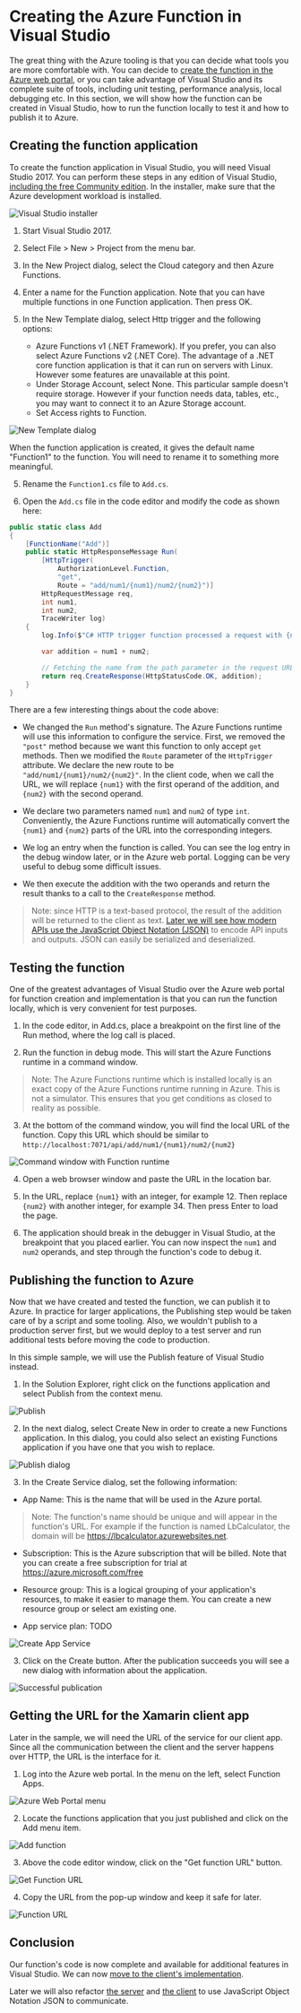 # Creating the Azure Function in Visual Studio

The great thing with the Azure tooling is that you can decide what tools you are more comfortable with. You can decide to [create the function in the Azure web portal](./creating.md), or you can take advantage of Visual Studio and its complete suite of tools, including unit testing, performance analysis, local debugging etc. In this section, we will show how the function can be created in Visual Studio, how to run the function locally to test it and how to publish it to Azure.

## Creating the function application

To create the function application in Visual Studio, you will need Visual Studio 2017. You can perform these steps in any edition of Visual Studio, [including the free Community edition](TODO_LINK). In the installer, make sure that the Azure development workload is installed.

![Visual Studio installer](./Img/2018-01-05_13-43-24.png)

1. Start Visual Studio 2017.

2. Select File > New > Project from the menu bar.

3. In the New Project dialog, select the Cloud category and then Azure Functions. 

4. Enter a name for the Function application. Note that you can have multiple functions in one Function application. Then press OK.

5. In the New Template dialog, select Http trigger and the following options:

    - Azure Functions v1 (.NET Framework). If you prefer, you can also select Azure Functions v2 (.NET Core). The advantage of a .NET core function application is that it can run on servers with Linux. However some features are unavailable at this point.
    - Under Storage Account, select None. This particular sample doesn't require storage. However if your function needs data, tables, etc., you may want to connect it to an Azure Storage account.
    - Set Access rights to Function.

![New Template dialog](./Img/2018-01-05_14-02-00.png)

When the function application is created, it gives the default name "Function1" to the function. You will need to rename it to something more meaningful.

5. Rename the ```Function1.cs``` file to ```Add.cs```.

6. Open the ```Add.cs``` file in the code editor and modify the code as shown here:

```CS
public static class Add
{
    [FunctionName("Add")]
    public static HttpResponseMessage Run(
        [HttpTrigger(
            AuthorizationLevel.Function, 
            "get",
            Route = "add/num1/{num1}/num2/{num2}")]
        HttpRequestMessage req, 
        int num1,
        int num2,
        TraceWriter log)
    {
        log.Info($"C# HTTP trigger function processed a request with {num1} and {num2}");

        var addition = num1 + num2;

        // Fetching the name from the path parameter in the request URL
        return req.CreateResponse(HttpStatusCode.OK, addition);
    }
}
```

There are a few interesting things about the code above:

- We changed the ```Run``` method's signature. The Azure Functions runtime will use this information to configure the service. First, we removed the ```"post"``` method because we want this function to only accept ```get``` methods. Then we modified the ```Route``` parameter of the ```HttpTrigger``` attribute. We declare the new route to be ```"add/num1/{num1}/num2/{num2}"```. In the client code, when we call the URL, we will replace ```{num1}``` with the first operand of the addition, and ```{num2}``` with the second operand.

- We declare two parameters named ```num1``` and ```num2``` of type ```int```. Conveniently, the Azure Functions runtime will automatically convert the ```{num1}``` and ```{num2}``` parts of the URL into the corresponding integers.

- We log an entry when the function is called. You can see the log entry in the debug window later, or in the Azure web portal. Logging can be very useful to debug some difficult issues.

- We then execute the addition with the two operands and return the result thanks to a call to the ```CreateResponse``` method.

> Note: since HTTP is a text-based protocol, the result of the addition will be returned to the client as text. [Later we will see how modern APIs use the JavaScript Object Notation (JSON)](./refactoring.md) to encode API inputs and outputs. JSON can easily be serialized and deserialized.

## Testing the function

One of the greatest advantages of Visual Studio over the Azure web portal for function creation and implementation is that you can run the function locally, which is very convenient for test purposes.

1. In the code editor, in Add.cs, place a breakpoint on the first line of the Run method, where the log call is placed.

2. Run the function in debug mode. This will start the Azure Functions runtime in a command window.

> Note: The Azure Functions runtime which is installed locally is an exact copy of the Azure Functions runtime running in Azure. This is not a simulator. This ensures that you get conditions as closed to reality as possible.

3. At the bottom of the command window, you will find the local URL of the function. Copy this URL which should be similar to ```http://localhost:7071/api/add/num1/{num1}/num2/{num2}```

![Command window with Function runtime](./Img/2018-01-05_15-19-23.png)

4. Open a web browser window and paste the URL in the location bar.

5. In the URL, replace ```{num1}``` with an integer, for example 12. Then replace ```{num2}``` with another integer, for example 34. Then press Enter to load the page.

6. The application should break in the debugger in Visual Studio, at the breakpoint that you placed earlier. You can now inspect the ```num1``` and ```num2``` operands, and step through the function's code to debug it.

## Publishing the function to Azure

Now that we have created and tested the function, we can publish it to Azure. In practice for larger applications, the Publishing step would be taken care of by a script and some tooling. Also, we wouldn't publish to a production server first, but we would deploy to a test server and run additional tests before moving the code to production.

In this simple sample, we will use the Publish feature of Visual Studio instead.

1. In the Solution Explorer, right click on the functions application and select Publish from the context menu.

![Publish](./Img/2018-01-04_11-14-39.png)

2. In the next dialog, select Create New in order to create a new Functions application. In this dialog, you could also select an existing Functions application if you have one that you wish to replace.

![Publish dialog](./Img/2018-01-04_11-15-00.png)

3. In the Create Service dialog, set the following information:

- App Name: This is the name that will be used in the Azure portal.

> Note: The function's name should be unique and will appear in the function's URL. For example if the function is named LbCalculator, the domain will be https://lbcalculator.azurewebsites.net.

- Subscription: This is the Azure subscription that will be billed. Note that you can create a free subscription for trial at https://azure.microsoft.com/free

- Resource group: This is a logical grouping of your application's resources, to make it easier to manage them. You can create a new resource group or select am existing one.

- App service plan: TODO

![Create App Service](./Img/2018-01-04_11-30-09.png)

3. Click on the Create button. After the publication succeeds you will see a new dialog with information about the application.

![Successful publication](./Img/2018-01-04_11-32-51.png)

## Getting the URL for the Xamarin client app

Later in the sample, we will need the URL of the service for our client app. Since all the communication between the client and the server happens over HTTP, the URL is the interface for it.

1. Log into the Azure web portal. In the menu on the left, select Function Apps.

![Azure Web Portal menu](./Img/2018-01-04_11-34-15.png)

2. Locate the functions application that you just published and click on the Add menu item.

![Add function](./Img/2018-01-04_11-34-46.png)

3. Above the code editor window, click on the "Get function URL" button.

![Get Function URL](./Img/2018-01-04_11-35-04.png)

4. Copy the URL from the pop-up window and keep it safe for later.

![Function URL](./Img/2018-01-04_11-35-45.png)

## Conclusion

Our function's code is now complete and available for additional features in Visual Studio. We can now [move to the client's implementation](./first-client.md).

Later we will also refactor [the server](./refactoring.md) and [the client](./refactoring-client.md) to use JavaScript Object Notation JSON to communicate.